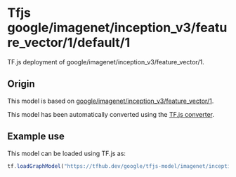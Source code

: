 # Tfjs google/imagenet/inception_v3/feature_vector/1/default/1
TF.js deployment of google/imagenet/inception_v3/feature_vector/1.

<!-- parent-model: google/imagenet/inception_v3/feature_vector/1 -->

## Origin

This model is based on [google/imagenet/inception_v3/feature_vector/1](https://tfhub.dev/google/imagenet/inception_v3/feature_vector/1).

This model has been automatically converted using the [TF.js converter](https://github.com/tensorflow/tfjs/tree/master/tfjs-converter).

## Example use
This model can be loaded using TF.js as:

```javascript
tf.loadGraphModel("https://tfhub.dev/google/tfjs-model/imagenet/inception_v3/feature_vector/1/default/1", { fromTFHub: true })
```
